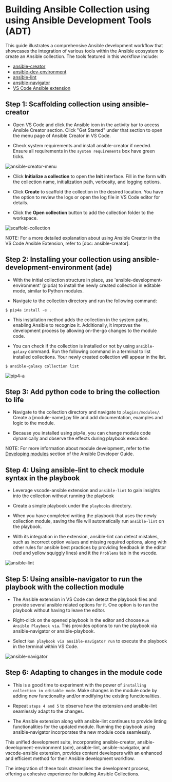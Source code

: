 # Building Ansible Collection using using Ansible Development Tools (ADT)

This guide illustrates a comprehensive Ansible development workflow that showcases the integration of various tools within the Ansible ecosystem to create an Ansible collection. The tools featured in this workflow include:

- [ansible-creator](https://github.com/ansible/ansible-creator)
- [ansible-dev-environment](https://github.com/ansible/ansible-dev-environment)
- [ansible-lint](https://github.com/ansible/ansible-lint)
- [ansible-navigator](https://github.com/ansible/ansible-navigator)
- [VS Code Ansible extension](https://github.com/ansible/vscode-ansible)

## Step 1: Scaffolding collection using ansible-creator

- Open VS Code and click the Ansible icon in the activity bar to access Ansible Creator section. Click "Get Started" under that section to open the menu page of Ansible Creator in VS Code.

- Check system requirements and install ansible-creator if needed. Ensure all requirements in the `system requirements` box have green ticks.

![ansible-creator-menu](../media/ansible-creator-menu-installed.png)

- Click **Initialize a collection** to open the **Init** interface. Fill in the form with the collection name, initialization path, verbosity, and logging options.

- Click **Create** to scaffold the collection in the desired location. You have the option to review the logs or open the log file in VS Code editor for details.

- Click the **Open collection** button to add the collection folder to the workspace.

![scaffold-collection](../media/create-collection.gif)

NOTE: For a more detailed explanation about using Ansible Creator in the VS Code Ansible Extension, refer to [doc: ansible-creator].

## Step 2: Installing your collection using ansible-development-environment (ade)

- With the initial collection structure in place, use 'ansible-development-environment' (pip4a) to install the newly created collection in editable mode, similar to Python modules.

- Navigate to the collection directory and run the following command:

```console
$ pip4a install -e .
```

- This installation method adds the collection in the system paths, enabling Ansible to recognize it. Additionally, it improves the development process by allowing on-the-go changes to the module code.

- You can check if the collection is installed or not by using `ansible-galaxy` command. Run the following command in a terminal to list installed collections. Your newly created collection will appear in the list.

```console
$ ansible-galaxy collection list
```

![pip4-a](../media/pip4a-installation.gif)

## Step 3: Add python code to bring the collection to life

- Navigate to the collection directory and navigate to `plugins/modules/`. Create a [module-name].py file and add documentation, examples and logic to the module.

- Because you installed using pip4a, you can change module code dynamically and observe the effects during playbook execution.

NOTE: For more information about module development, refer to the [Developing modules](https://docs.ansible.com/ansible/latest/dev_guide/developing_modules_general.html) section of the Ansible Developer Guide.

## Step 4: Using ansible-lint to check module syntax in the playbook

- Leverage vscode-ansible extension and `ansible-lint` to gain insights into the collection without running the playbook

- Create a simple playbook under the `playbooks` directory.

- When you have completed writing the playbook that uses the newly collection module, saving the file will automatically run `ansible-lint` on the playbook.

- With its integration in the extension, ansible-lint can detect mistakes, such as incorrect option values and missing required options, along with other rules for ansible best practices by providing feedback in the editor (red and yellow squiggly lines) and it the `Problems` tab in the vscode.

![ansible-lint](../media/ansible-lint.gif)

## Step 5: Using ansible-navigator to run the playbook with the collection module

- The Ansible extension in VS Code can detect the playbook files and provide several ansible related options for it. One option is to run the playbook without having to leave the editor.

- Right-click on the opened playbook in the editor and choose `Run Ansible Playbook via`. This provides options to run the playbook via ansible-navigator or ansible-playbook.

- Select `Run playbook via ansible-navigator run` to execute the playbook in the terminal within VS Code.

![ansible-navigator](../media/ansible-navigator-run.gif)

## Step 6: Adapting to changes in the module code

- This is a good time to experiment with the power of `installing collection in editable mode`. Make changes in the module code by adding new functionality and/or modifying the existing functionalities.

- Repeat `steps 4 and 5` to observe how the extension and ansible-lint seamlessly adapt to the changes.

- The Ansible extension along with ansible-lint continues to provide linting functionalities for the updated module. Running the playbook using ansible-navigator incorporates the new module code seamlessly.

This unified development suite, incorporating ansible-creator, ansible-development-environment (ade), ansible-lint, ansible-navigator, and vscode-ansible extension, provides content developers with an enhanced and efficient method for their Ansible development workflow.

The integration of these tools streamlines the development process, offering a cohesive experience for building Ansible Collections.
